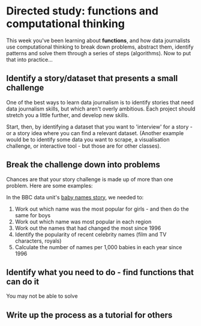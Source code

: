 # Directed study: functions and computational thinking

This week you've been learning about **functions**, and how data journalists use computational thinking to break down problems, abstract them, identify patterns and solve them through a series of steps (algorithms). Now to put that into practice...

## Identify a story/dataset that presents a small challenge

One of the best ways to learn data journalism is to identify stories that need data journalism skills, but which aren't overly ambitious. Each project should stretch you a little further, and develop new skills.

Start, then, by identifying a dataset that you want to 'interview' for a story - or a story idea where you can find a relevant dataset. (Another example would be to identify some data you want to scrape, a visualisation challenge, or interactive tool - but those are for other classes).

## Break the challenge down into problems

Chances are that your story challenge is made up of more than one problem. Here are some examples:

In the BBC data unit's [baby names story](https://github.com/BBC-Data-Unit/baby-names-2017), we needed to:

1. Work out which name was the most popular for girls - and then do the same for boys
2. Work out which name was most popular in each region
3. Work out the names that had changed the most since 1996
4. Identify the popularity of recent celebrity names (film and TV characters, royals)
5. Calculate the number of names per 1,000 babies in each year since 1996



## Identify what you need to do - find functions that can do it

You may not be able to solve 

## Write up the process as a tutorial for others
